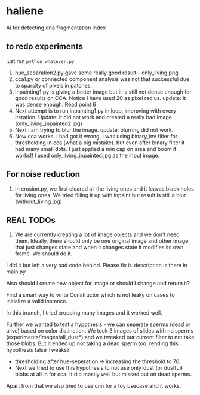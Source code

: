 # haliene
Ai for detecting dna fragmentation index

## to redo experiments

just run `python whatever.py`

1. hue_separation2.py gave some really good result - only_living.png
2. cca1.py or connected component analysis was not that successful due to sparsity of pixels in patches. 
3. inpainting1.py is giving a better image but it is still not dense enough for good results on CCA. Notice I have used 20 as pixel radius. update: it was dense enough. Read point 6 
4. Next attempt is to run inpainting1.py in loop, improving with every iteration. Update: it did not work and created a really bad image. (only_living_inpainted2.jpg)
5. Next I am trying to blur the image. update: blurring did not work.
6. Now cca works. I had got it wrong. I was using binary_inv filter for thresholding in cca (what a big mistake). but even after binary filter it had many small dots. I just applied a min cap on area and boom it works!! I used only_living_inpainted.jpg as the input image.


## For noise reduction

1. in erosion.py, we first cleared all the living ones and it leaves black holes for living ones. We tried filling it up with inpaint but result is still a blur. (without_living.jpg) 



## REAL TODOs

1. We are currently creating a lot of image objects and we don't need them. Ideally, there should only be one original image and other image that just changes state and when it changes state it modifies its own frame. We should do it. 

I did it but left a very bad code behind. Please fix it. description is there in main.py

Also should I create new object for image or should I change and return it?

Find a smart way to write Constructor which is not leaky on cases to initialize a valid instance. 



In this branch, I tried cropping many images and it worked well. 

Further we wanted to test a hypothesis - we can seperate sperms (dead or alive) based on color distinction. 
We took 3 images of slides with no sperms (experiments/images/all_dust*) and we tweaked our current filter to not take those blobs. But it ended up not taking a dead sperm too. rending this hypothesis false
Tweaks?
- thresholding after hue-seperation -> increasing the threshold to 70.
- Next we tried to use this hypothesis to not use only_dust (or dustful) blobs at all in for cca. It did mostly well but missed out on dead sperms. 

Apart from that we also tried to use cnn for a toy usecase and it works. 